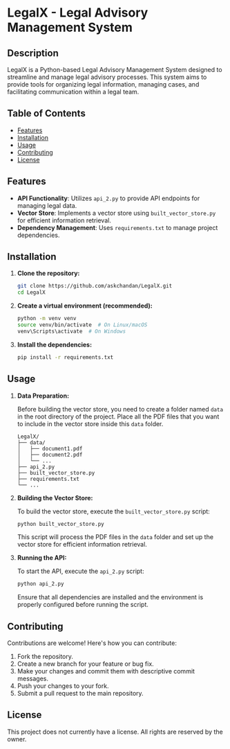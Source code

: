 # LegalX - Legal Advisory Management System

## Description

LegalX is a Python-based Legal Advisory Management System designed to streamline and manage legal advisory processes. This system aims to provide tools for organizing legal information, managing cases, and facilitating communication within a legal team.

## Table of Contents

- [Features](#features)
- [Installation](#installation)
- [Usage](#usage)
- [Contributing](#contributing)
- [License](#license)

## Features

- **API Functionality**: Utilizes `api_2.py` to provide API endpoints for managing legal data.
- **Vector Store**: Implements a vector store using `built_vector_store.py` for efficient information retrieval.
- **Dependency Management**: Uses `requirements.txt` to manage project dependencies.

## Installation

1.  **Clone the repository:**

    ```bash
    git clone https://github.com/askchandan/LegalX.git
    cd LegalX
    ```

2.  **Create a virtual environment (recommended):**

    ```bash
    python -m venv venv
    source venv/bin/activate  # On Linux/macOS
    venv\Scripts\activate  # On Windows
    ```

3.  **Install the dependencies:**

    ```bash
    pip install -r requirements.txt
    ```

## Usage

1.  **Data Preparation:**

    Before building the vector store, you need to create a folder named `data` in the root directory of the project. Place all the PDF files that you want to include in the vector store inside this `data` folder.

    ```
    LegalX/
    ├── data/
    │   ├── document1.pdf
    │   ├── document2.pdf
    │   └── ...
    ├── api_2.py
    ├── built_vector_store.py
    ├── requirements.txt
    └── ...
    ```

2.  **Building the Vector Store:**

    To build the vector store, execute the `built_vector_store.py` script:

    ```bash
    python built_vector_store.py
    ```

    This script will process the PDF files in the `data` folder and set up the vector store for efficient information retrieval.

3.  **Running the API:**

    To start the API, execute the `api_2.py` script:

    ```bash
    python api_2.py
    ```

    Ensure that all dependencies are installed and the environment is properly configured before running the script.


## Contributing

Contributions are welcome! Here's how you can contribute:

1.  Fork the repository.
2.  Create a new branch for your feature or bug fix.
3.  Make your changes and commit them with descriptive commit messages.
4.  Push your changes to your fork.
5.  Submit a pull request to the main repository.

## License

This project does not currently have a license. All rights are reserved by the owner.